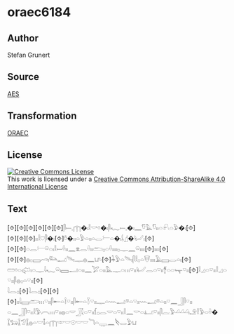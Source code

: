 # oraec6184

## Author

Stefan Grunert

## Source

[AES](https://github.com/simondschweitzer/aes)

## Transformation

[ORAEC](https://oraec.github.io/)

## License

<a rel="license" href="http://creativecommons.org/licenses/by-sa/4.0/"><img alt="Creative Commons License" style="border-width:0" src="https://i.creativecommons.org/l/by-sa/4.0/88x31.png" /></a><br />This work is licensed under a <a rel="license" href="http://creativecommons.org/licenses/by-sa/4.0/">Creative Commons Attribution-ShareAlike 4.0 International License</a>

## Text

[⯑][⯑][⯑][⯑][⯑][⯑]𓋴𓍿𓈒𓉲�𓏤𓎛𓎡𓏌�𓏤𓋴𓆑𓍿𓈒�𓏤𓈖𓎸𓅓𓎸𓏤𓏤𓏏𓍯𓏏𓅱�𓏤[⯑]<br>
[⯑][⯑][⯑]𓏤𓏤𓎛𓈞𓋴�𓏤[⯑]𓏊�𓏤𓏤𓏏𓅱𓏏𓏤𓏤𓏏𓂋𓍕𓏏�𓏤𓌰𓊨�𓂦𓏤[⯑]<br>
[⯑][⯑]𓏏𓂋𓍕𓏖𓏏𓏤𓎛𓍿𓏐𓏤𓏤𓈖𓁷𓂋𓏐𓏤𓏤𓂧𓊪𓏏𓏐𓏤𓏤𓏤𓏤𓊪𓊃𓈖𓏖𓏤𓏤𓏤𓏤[⯑]𓏤𓏤𓏤𓏤[⯑]<br>
[⯑][⯑]𓐍𓊪𓈙𓄗𓏤𓃛𓂝𓄯𓏤𓊃𓐍𓈖𓂓𓄼[⯑]𓇓𓅱𓏏𓄯𓏤𓋴𓎛𓊪𓏏𓄮𓏤𓏤𓏤𓏤𓄿𓈙𓂋𓏏𓏤[⯑]<br>
𓏠𓏌𓏏𓅾𓏤𓏏𓊃𓇋𓆑𓏖𓏤𓈙𓂝𓏏𓏤𓏤𓈖𓅯𓏏𓏤𓏤𓅓𓊃𓏏𓏥𓎺𓏤𓏤𓂦𓂋𓏏𓎺𓏤𓏤𓋆𓏏𓏏𓊾𓎺𓏤𓏤[⯑]𓎛𓈎𓏏𓎺𓏤𓏤𓎛𓈎𓏏𓎺𓏤𓏤𓋴𓐍𓊪𓏏𓎺𓏤𓏤[⯑]<br>
𓇋𓂋𓊪[⯑]𓇋𓂋𓊪[⯑][⯑][⯑]𓏤𓏤𓇋𓈙𓂧𓏥𓎺𓏤𓏤𓋴𓄡𓏏𓌉𓎺𓏤𓏤𓋴𓄡𓏏𓇅𓎺𓏤𓏤𓊃𓏏𓇠𓂝𓎼𓏏𓎺𓏤𓏤𓇠𓂝𓎼𓏏𓏤𓏤𓎺𓈖𓃀𓋴𓎺𓏤𓏤<br>
𓏏𓈖𓃀𓋴𓎺𓏤𓏤𓎛𓅱𓇹𓏥𓎺𓏤𓏤𓐍𓏏𓎟𓃀𓇜𓏏𓎺𓏤𓏤𓆴𓊪𓂋𓎟𓏏𓎺𓏤𓏤𓎛𓈖𓎡𓏏𓂞𓎺𓏤𓏤𓋴𓐛𓅱𓏘𓏘𓏘𓏤𓄂𓎛𓅱𓏏𓏐�<br>
𓆼𓃒𓆼𓅿𓆼𓐍𓏏𓎟𓄤𓏏𓉲𓎱𓎟𓇳𓎟𓎟𓆓𓏏𓇾𓈖𓌸𓂋𓅱𓂓<br>

